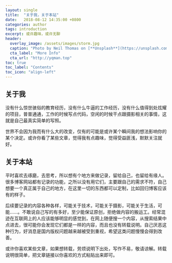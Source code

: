 ```yaml
---
layout: single
title:  "关于我，关于本站"
date:   2018-08-12 14:35:00 +0800
categories: author
tags: introduction
excerpt: 或许趣味，或许无聊
header:
  overlay_image: /assets/images/storm.jpg
  caption: "Photo by Neil Thomas on [**Unsplash**](https://unsplash.com)"
  cta_label: "More Info"
  cta_url: "http://yqman.top"
toc: true
toc_label: "Contents"
toc_icon: "align-left" 
---
```

## 关于我
没有什么惊世骇俗的教育经历，没有什么牛逼的工作经历，没有什么值得到处炫耀的项目，普普通通，工作的时候写点代码，空闲的时候干点跟摄影相关的事情，这就是自己最真实简单的写照。

世界不会因为我而有什么大的改变，仅有的可能是或许某个瞬间我的想法影响你的某个决定。或许你看了某些文章，觉得我有点趣味，觉得受益匪浅，默默关注就好。

## 关于本站
平时喜欢去琢磨，去思考，所以想有个地方来做记录，留给自己，也留给有缘人。很多博客网站都有记录的功能，之所以没有用它们，主要跟自己的需求不符，自己想要一个真正属于自己的地方，在这里一切的东西都可以定制，比如回归博客应该有的样子。

后续要记录的内容各种各样，可能关于技术，可能关于摄影，可能关于生活，可能……。不敢说自己写的有多好，至少能保证原创，拒绝做内容的搬运工。经常混迹在互联网上的人应该能够明显的感觉到，在网上随便搜一个内容，从搜索结果中点进去，很可能你会发现它们都是一样的内容，而且也没有转载说明。自己厌恶这种行为，好消息是国内版权问题越来越被受到重视，希望这类问题慢慢会得到改善。

或许你喜欢某些文章，如果想转载，劳烦说明下出处，写作不易，敬请谅解。转载说明很简单，把文章链接以你喜欢的方式粘贴出来即可。

